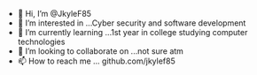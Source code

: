 - 👋 Hi, I’m @JkyleF85
- 👀 I’m interested in ...Cyber security and software development 
- 🌱 I’m currently learning ...1st year in college studying computer technologies 
- 💞️ I’m looking to collaborate on ...not sure atm
- 📫 How to reach me ...
     github.com/jkylef85

<!---
JkyleF85/JkyleF85 is a ✨ special ✨ repository because its `README.md` (this file) appears on your GitHub profile.
You can click the Preview link to take a look at your changes.
--->
